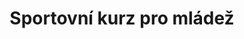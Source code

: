 ---
layout: "pages/courses/spolecensky-tanec-sportovni.njk"

title: 'Sportovní kurz pro mládež'
description: 'Sportovní kurz společenského tance pro mládež - rozvoj techniky, kondice a spolupráce s partnerem. Příprava na soutěže a taneční výkony pro mladé.'
permalink: 'tanecni-kurzy/spolecensky-tanec-sportovni/'

eleventyNavigation:
  key: Sportovní kurz pro mládež
  parent: Společenský tanec
  order: 400


landing:
  breadcrumbs:
    - title: Domů
      url: /

    - title: Společenský tanec

    - title: Sportovní kurz pro mládež


contentOne:
  topper: Sportovní kurz pro mládež
  heading: Pokračovací kurz jako příprava na plesovou sezónu

  text:
    - paragraph: Základní kurz společenského tance je ideální volbou pro všechny, kteří se chtějí naučit základy klasických i moderních tanců a získat jistotu na tanečním parketu. Kurz je určen úplným začátečníkům i těm, kteří si chtějí osvěžit své taneční dovednosti.

    - paragraph: Naučíte se správné držení těla, vedení a následování partnera i základní krokové variace nejznámějších společenských tanců.

    - paragraph: Výuka probíhá v přátelské a uvolněné atmosféře, takže se nemusíte bát, pokud jste nikdy předtím netančili. Instruktoři vám vše trpělivě vysvětlí a povedou vás krok za krokem.

    - paragraph: Kurz společenského tance vám nepřinese jen taneční dovednosti, ale i radost z pohybu, lepší kondici a sebevědomí při každé společenské příležitosti. Tanec se tak pro vás může stát nejen novým koníčkem, ale i krásným způsobem, jak trávit čas s partnerem či přáteli.

  cta: Rezervace
  ctaUrl: https://rezervace.tanecnistudioka.cz/

  imageUrl: /assets/images/courses/spolecensky_tanec_mladez.png
  imageAlt: Mladý pár na kurzu sportovního společenského tance
---